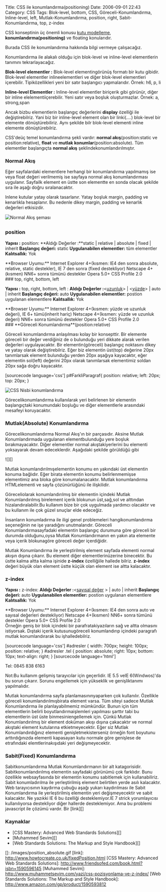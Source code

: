 Title: CSS ile konumlandırma(positioning)
Date: 2006-09-01 22:43
Category: CSS
Tags: Blok-level, bottom, CSS, Göreceli-Konumlandırma, Inline-level, left, Mutlak-Konumlandırma, position, right, Sabit-Konumlandırma, top, z-index

CSS konseptinin üç önemli konusu [kutu modelleme][],
**konumlandırma(positioning)** ve floating konularıdır.

Burada CSS ile konumlandırma hakkında bilgi vermeye çalışacağız.
<!--more-->

Konumlandırma ile alakalı olduğu için blok-level ve inline-level
elementlerin tanımını tekrarlayacağız.

**Blok-level elementler :** Blok-level elementingörünüş formatı bir kutu
gibidir. Blok-level elementler inlineelementleri ve diğer blok-level
elementleri içerebilir. Tipiközellikleri yeni bir satır başlangıcı
yapmalarıdır. Örnek: h6, p, li

**Inline-level Elementler :** Inline-level elementler biriçerik gibi
görünür, diğer bir inline elelementiiçerebilir. Yeni satır veya boşluk
oluşturmazlar. Örnek: a, strong,span

Ancak bizbu elementlerin başlangıç değerlerini **display** özelliği ile
değiştirebilriz. Yani biz bir inline-level element olan bir
linki(<a>....</a>) blok-level bir elemente dönüştürebiliriz. Aynı
şekilde bilr blok-level elementi inline elemente dönüştürebilriz.

CSS'deüç temel konumlandırma şekli vardır: **normal
akış**(position:static ve position:relative), **float** ve **mutlak
konumlar**(position:absolute). Tüm elementler başlangıçta **normal
akış** şeklindekonumlandırılmıştır.

### Normal Akış

Eğer sayfalardaki elementlere herhangi bir konumlandırma yapılmamış ise
veya float değeri verilmemiş ise sayfaya normal akış konumlandırması
uygulanır. Sayfailk element en üstte son elementte en sonda olacak
şekilde sıra ile aşağı doğru sıralanacaktır.

Inlene kutular yatay olarak tasarlanır. Yatay boşluk margin, padding ve
kenarlıkla hesaplanır. Bu nedenle dikey margin, padding ve kenarlık
değerleri etkisizdir.

![Normal Akış şeması][]

### position

**Yapısı :** position: <deger> **Aldığı Değerler :**static | relative
| absolute | fixed | inherit **Başlangıç değeri:** static
**Uygulanabilen elementler:** tüm elementler **Kalıtsallık:** Yok

<div class="tarayiciuyum">
**Browser Uyumu:** Internet Explorer 4+(kısmen: IE4 den sonra absolute,
relative, static destekler), IE 7 den sonra (fixed destekliyor)   
Netscape 4+(kısmen) NN6+ sonra tümünü destekler   
Opera 5.0+  
CSS Profile 2.0

</div>
### top, right, bottom, left

**Yapısı :** top, right, bottom, left : <deger> **Aldığı Değerler
:**<[uzunluk][]> | <[yüzde][uzunluk]> | auto | inherit **Başlangıç
değeri:** auto **Uygulanabilen elementler:** postion uygulanan
elementlere **Kalıtsallık:** Yok

<div class="tarayiciuyum">
**Browser Uyumu:** Internet Explorer 4+(kısmen: yüzde ve uzunluk
değeri), IE 6+ tümü(inherit hariç)   
Netscape 4+(kısmen: yüzde ve uzunluk değeri) NN6+ sonra tümünü
destekler   
Opera 5.0+  
CSS Profile 2.0

</div>
### **Göreceli Konumlandırma**(position:relative)

Göreceli konumlandırma anlaşılması kolay bir konsepttir. Bir elemente
göreceli bir değer verdiğiniz de o bulunduğu yeri dikkate alarak verilen
değerleri uygulayacaktır. Bir elementin(göreceli) başlangıç noktasını
dikey ve yatay olarak değiştirebilriz. Eğer biz elementin üst(top)
değerine 20px tanımlarsak element bulunduğu yerden 20px aşağıya
kayacaktır, eğer elementin sol(left) değerini 20px olarak tanımlarsak
elementimiz soldan 20px sağa doğru kayacaktır.

[sourcecode language='css'] p#FarkliParagraf{ position: relative; left:
20px; top: 20px; } 

![CSS Nisbi konumlandırma][]

Görecelikonumlandırma kullanılarak yeri belirlenen bir elementin
başlangıçtaki konumundaki boşluğu ve diğer elementlerle arasındaki
mesafeyi koruyacaktır.

### Mutlak(Absolute) Konumlandırma

Görecelikonumlandırma Normal Akış'ın bir parçasıdır. Aksine Mutlak
Konumlandırmada uygulanan elementbulunduğu yere boşluk bırakmayacaktır.
Diğer elementler normal akıştakiyerlerini bu elementi yoksayarak devam
edeceklerdir. Aşağıdaki şekilde görüldüğü gibi   
  
![][]  
  
Mutlak konumlandırılmışelementin konumu en yakındaki üst elementin
konuma bağlıdır. Eğer birata elementin konumu belirlenmemişse
elementimiz ana bloka göre konumalanacaktır. Mutlak konumlandırma
HTMLelementi ve sayfa çözünürlüğünü ile ilişkilidir.   
  
Göreceliolarak konumlandırılmış bir elementin içindeki Mutlak
Konumlandırılmış birelement içerik blokunun üst,sağ,sol ve alttından
hizalandıralabilir.Bu kullanım bize bir çok uygulmada yardımcı olacaktır
ve bu kullanım ile çok güzel snuçlar elde edeceğiz.   
  
İnsanların konumladırma ile iligi genel problemeleri hangikonumlandırma
seçeneğinin ne işe yaradığını unutmalarıdır. Göreceli
Konumlandırmasayfadaki elementin başlangıç durumuna göre göreceli bir
durumda olduğunu,oysa Mutlak Konumlandırmanın en yakın ata elemente veya
içerik blokunagöre göreceli değer içerdiğidir.   
  
Mutlak Konumlandırma ile yerleştirilmiş element sayfada elementi normal
akışın dışına çıkarır. Bu element diğer elementlerinüzerine binecektir.
Bu üstte kalma altta kalma işinide **z-index** özelliğiile hallede
bilriz. **z-index** değeri büyük olan element üstte küçük olan element
ise altta kalacaktır.

### z-index

**Yapısı :** z-index: <deger> **Aldığı Değerler :**<[sayısal
değer][uzunluk] > | auto | inherit **Başlangıç değeri:** auto
**Uygulanabilen elementler:** postion uygulanan elementlere
**Kalıtsallık:** Yok

<div class="tarayiciuyum">
**Browser Uyumu:** Internet Explorer 4+(kısmen: IE4 den sonra auto ve
sayısal değerleri destekliyor)  
Netscape 4+(kısmen) NN6+ sonra tümünü destekler   
Opera 5.0+  
CSS Profile 2.0

</div>
Örneğin geniş bir blok içindeki bir parafratakiyazıların sağ ve altta
olmasını istiyorsak. Dıştaki içerik kutusunugöreceli konumlandırıp
içindeki paragrafı mutlak konumlandırarak bu işhalledebilriz.

[sourcecode language='css'] #adresler { width: 700px; height: 100px;
position: relative; } #adresler .tel { position: absolute; right: 10px;
bottom: 10px; text-align: right; }  [sourcecode
language='html']

<div id="adresler">
Tel: 0845 838 6163

</div>


Not:Bu kullanım gelişmiş tarayıcılar için geçerlidir. IE 5.5 veIE
6(Windwos)'da bu sorun çıkarır. Sorunu engellemek için yükseklik ve
genişliktanımı yapılmalıdır.  
  
Mutlak konumlandırma sayfa planlamasınınyaparken çok kullanılır.
Özellikle göreceli konumlandırılmışbirata element varsa. Tüm siteyi
sadece Mutlak Konumlandırma ile planlayabilmemiz mümkündür. Bunun için
tüm elementlerin belirli boyutlandırmaişlemleri yapılması şarttır tabi
bu elementlerin üst üste binmesiniengellemek için. Çünkü Mutlak
Konumlandırılmış bir element doküman akışı dışına çakacaktır ve normal
akıştaki element kutularına etkietmeyecektir. Eğer siz Mutlak
Konumlandırdığınız elementi genişletmekisterseniz örneğin font boyutunu
arttırdığınızda elementi kapasayan kutu normale göre genişlese de
etrafındaki elemtlerinakışıdaki yeri değişmeyecektir.

### **Sabit(Fixed) Konumlandırma**

Sabitkonumlandırma Mutlak Konumlandırmanın bir alt katagorisidir.
Sabitkonumlandırılmış elementin sayfadaki görünümü çok farklıdır. Bunu
özellikle websayfasında bir elementin konumu sabitlemek için
kullanabiliriz. Sabit konumladırılma ile yerleştirilmiş element
belirtilen yerde asılı kalacaktır. Web tarayıcısının kaydırma çubuğu
aşağı yukarı kaydırılması ile Sabit Konumlandırma ile yerleştirilmiş
elementin yeri değişmeyecektir ve sabit kalacaktır. Ne yazıkki IE 6 bu
özelliği desteklemiyor.IE 7 strick yorumlayıcısı kullanılıyorsa
destekliyor diğer hallerde desteklemiyor. Ama bu problemi javascript ile
çözümü vardır. Bir [link][]

### Kaynaklar

-   [CSS Mastery: Advanced Web Standards Solutions][]
-   [Muhammed Sevim][]
-   [Web Standards Solutions: The Markup and Style Handbook][]  

</p>

  [kutu modelleme]: http://www.fatihhayrioglu.com/?p=13
  [Normal Akış şeması]: /images/normal_akis.gif
  [uzunluk]: http://www.fatihhayrioglu.com/?p=95
  [CSS Nisbi konumlandırma]: /images/position_relative.gif
  []: /images/position_absolute.gif
  [link]: http://www.howtocreate.co.uk/fixedPosition.html
  [CSS Mastery: Advanced Web Standards Solutions]: http://www.friendsofed.com/book.html?isbn=1590596145
  [Muhammed Sevim]: http://www.muhammetsevim.com/yazi/css-pozisyonlama-ve-z-index/
  [Web Standards Solutions: The Markup and Style Handbook]: http://www.amazon.com/gp/product/1590593812

